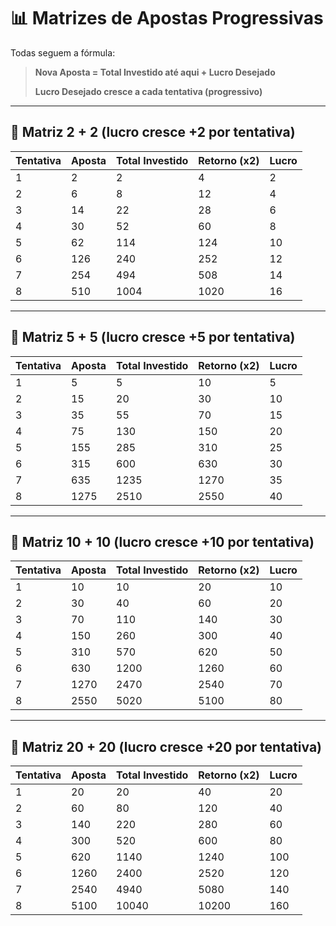 # 📊 Matrizes de Apostas Progressivas

Todas seguem a fórmula:
> **Nova Aposta = Total Investido até aqui + Lucro Desejado**
>  
> **Lucro Desejado cresce a cada tentativa (progressivo)**

---

## 🎯 Matriz 2 + 2 (lucro cresce +2 por tentativa)

| Tentativa | Aposta | Total Investido | Retorno (x2) | Lucro |
|-----------|--------|------------------|--------------|--------|
| 1         | 2      | 2                | 4            | 2      |
| 2         | 6      | 8                | 12           | 4      |
| 3         | 14     | 22               | 28           | 6      |
| 4         | 30     | 52               | 60           | 8      |
| 5         | 62     | 114              | 124          | 10     |
| 6         | 126    | 240              | 252          | 12     |
| 7         | 254    | 494              | 508          | 14     |
| 8         | 510    | 1004             | 1020         | 16     |

---

## 🎯 Matriz 5 + 5 (lucro cresce +5 por tentativa)

| Tentativa | Aposta | Total Investido | Retorno (x2) | Lucro |
|-----------|--------|------------------|--------------|--------|
| 1         | 5      | 5                | 10           | 5      |
| 2         | 15     | 20               | 30           | 10     |
| 3         | 35     | 55               | 70           | 15     |
| 4         | 75     | 130              | 150          | 20     |
| 5         | 155    | 285              | 310          | 25     |
| 6         | 315    | 600              | 630          | 30     |
| 7         | 635    | 1235             | 1270         | 35     |
| 8         | 1275   | 2510             | 2550         | 40     |

---

## 🎯 Matriz 10 + 10 (lucro cresce +10 por tentativa)

| Tentativa | Aposta | Total Investido | Retorno (x2) | Lucro |
|-----------|--------|------------------|--------------|--------|
| 1         | 10     | 10               | 20           | 10     |
| 2         | 30     | 40               | 60           | 20     |
| 3         | 70     | 110              | 140          | 30     |
| 4         | 150    | 260              | 300          | 40     |
| 5         | 310    | 570              | 620          | 50     |
| 6         | 630    | 1200             | 1260         | 60     |
| 7         | 1270   | 2470             | 2540         | 70     |
| 8         | 2550   | 5020             | 5100         | 80     |

---

## 🎯 Matriz 20 + 20 (lucro cresce +20 por tentativa)

| Tentativa | Aposta | Total Investido | Retorno (x2) | Lucro |
|-----------|--------|------------------|--------------|--------|
| 1         | 20     | 20               | 40           | 20     |
| 2         | 60     | 80               | 120          | 40     |
| 3         | 140    | 220              | 280          | 60     |
| 4         | 300    | 520              | 600          | 80     |
| 5         | 620    | 1140             | 1240         | 100    |
| 6         | 1260   | 2400             | 2520         | 120    |
| 7         | 2540   | 4940             | 5080         | 140    |
| 8         | 5100   | 10040            | 10200        | 160    |
